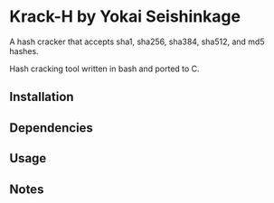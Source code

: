 # Krack-H by Yokai Seishinkage
A hash cracker that accepts sha1, sha256, sha384, sha512, and md5 hashes.

Hash cracking tool written in bash and ported to C.

## Installation ##

## Dependencies ##

## Usage ##

## Notes ##
